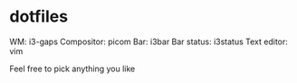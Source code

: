 # dotfiles

WM: i3-gaps
Compositor: picom
Bar: i3bar
Bar status: i3status
Text editor: vim

Feel free to pick anything you like
